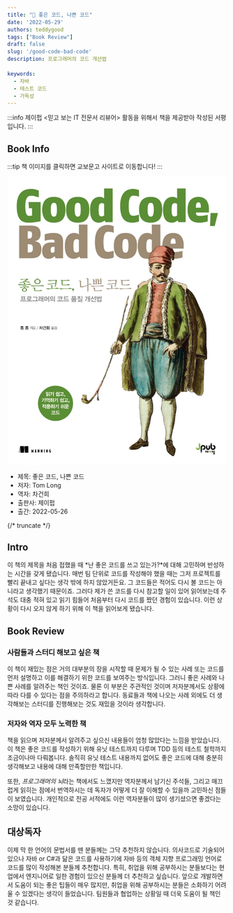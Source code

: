 ```yaml
---
title: "📖 좋은 코드, 나쁜 코드"
date: '2022-05-29'
authors: teddygood
tags: ["Book Review"]
draft: false
slug: '/good-code-bad-code'
description: 프로그래머의 코드 개선법

keywords:
  - 자바
  - 테스트 코드
  - 가독성
---
```


:::info
제이펍 \<믿고 보는 IT 전문서 리뷰어\> 활동을 위해서 책을 제공받아 작성된 서평입니다.
:::

## Book Info

:::tip
책 이미지를 클릭하면 교보문고 사이트로 이동합니다!
:::

[![책](../assets/review/good-code-bad-code.jpg)](https://www.kyobobook.co.kr/product/detailViewKor.laf?ejkGb=KOR&mallGb=KOR&barcode=9791191600896&orderClick=LEa&Kc=)

- 제목: 좋은 코드, 나쁜 코드
- 저자: Tom Long
- 역자: 차건희
- 출판사: 제이펍
- 출간: 2022-05-26

{/* truncate */}

## Intro

이 책의 제목을 처음 접했을 때 *난 좋은 코드를 쓰고 있는가?*에 대해 고민하며 반성하는 시간을 갖게 됐습니다. 매번 팀 단위로 코드를 작성해야 했을 때는 그저 프로젝트를 빨리 끝내고 싶다는 생각 밖에 하지 않았거든요. 그 코드들은 적어도 다시 볼 코드는 아니라고 생각했기 때문이죠. 그러다 제가 쓴 코드를 다시 참고할 일이 있어 읽어보는데 주석도 대충 적혀 있고 읽기 힘들어 처음부터 다시 코드를 짰던 경험이 있습니다. 이런 상황이 다시 오지 않게 하기 위해 이 책을 읽어보게 됐습니다.  

## Book Review

### 사람들과 스터디 해보고 싶은 책

이 책이 재밌는 점은 거의 대부분의 장을 시작할 때 문제가 될 수 있는 사례 또는 코드를 먼저 설명하고 이를 해결하기 위한 코드를 보여주는 방식입니다. 그러니 좋은 사례와 나쁜 사례를 알려주는 책인 것이죠. 물론 이 부분은 주관적인 것이며 저자분께서도 상황에 따라 다를 수 있다는 점을 주의하라고 합니다. 동료들과 책에 나오는 사례 외에도 더 생각해보는 스터디를 진행해보는 것도 재밌을 것이라 생각합니다. 

### 저자와 역자 모두 노력한 책

책을 읽으며 저자분께서 알려주고 싶으신 내용들이 엄청 많았다는 느낌을 받았습니다. 이 책은 좋은 코드를 작성하기 위해 유닛 테스트까지 다루며 TDD 등의 테스트 철학까지 조금이나마 다뤄봅니다. 솔직히 유닛 테스트 내용까지 없어도 좋은 코드에 대해 충분히 생각해보고 내용에 대해 만족할만한 책입니다.

또한, *프로그래머의 뇌*라는 책에서도 느꼈지만 역자분께서 남기신 주석들, 그리고 매끄럽게 읽히는 점에서 번역하시는 데 독자가 어떻게 더 잘 이해할 수 있을까 고민하신 점들이 보였습니다. 개인적으로 전공 서적에도 이런 역자분들이 많이 생기셨으면 좋겠다는 소망이 있습니다.

## 대상독자

이제 막 한 언어의 문법서를 뗀 분들께는 그닥 추천하지 않습니다. 의사코드로 기술되어 있으나 자바 or C#과 닮은 코드를 사용하기에 자바 등의 객체 지향 프로그래밍 언어로 코드를 많이 작성해본 분들께 추천합니다. 특히, 취업을 위해 공부하시는 분들보다는 현업에서 엔지니어로 일한 경험이 있으신 분들께 더 추천하고 싶습니다. 앞으로 개발하면서 도움이 되는 좋은 팁들이 매우 많지만, 취업을 위해 공부하시는 분들은 소화하기 어려울 수 있겠다는 생각이 들었습니다. 팀원들과 협업하는 상황일 때 더욱 도움이 될 책인 것 같습니다. 
